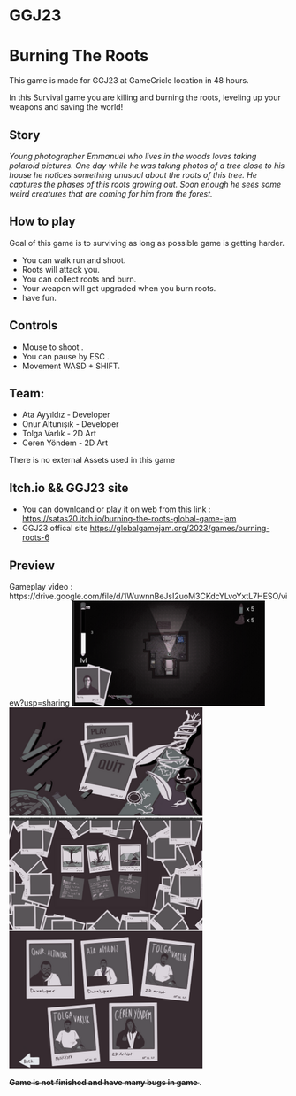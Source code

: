 # GGJ23
# Burning The Roots
This game is made for GGJ23 at GameCricle location in 48 hours.

In this Survival  game you are killing and burning the roots, leveling up your weapons and saving the world!

## Story
<p><em>Young photographer Emmanuel who lives in the woods loves taking polaroid pictures. One day while he was taking photos of a tree close to his house he notices something unusual about the roots of this tree. He captures the phases of this roots growing out. Soon enough he sees some weird creatures that are coming for him from the forest.&nbsp;</em></p>

## How to play 
Goal of this game is to surviving as long as possible game is getting harder.
-  You can walk run and shoot.
-  Roots will attack you.
-  You can collect roots and burn.
-  Your weapon will get upgraded when you burn roots.
-  have fun.<br/>

## Controls
-  Mouse to shoot .
-  You can pause by ESC .
-  Movement  WASD + SHIFT.

## Team:
-  Ata Ayyıldız - Developer  
-  Onur Altunışık - Developer 
-  Tolga Varlık - 2D Art
-  Ceren Yöndem - 2D Art

There is no external  Assets used in this game 

## Itch.io && GGJ23 site
-  You can downloand or play it  on web from this link : https://satas20.itch.io/burning-the-roots-global-game-jam
-  GGJ23  offical site https://globalgamejam.org/2023/games/burning-roots-6

## Preview
<p >
  Gameplay video : https://drive.google.com/file/d/1WuwnnBeJsI2uoM3CKdcYLvoYxtL7HESO/view?usp=sharing
  <img src="ScreenShots/ss1.png" width="350" >
  <img src="ScreenShots/ss2.png" width="350" >
  <img src="ScreenShots/ss3.png" width="350" >
  <img src="ScreenShots/ss4.png" width="350" >
</p>

<p><strong><del>Game is not finished and have many bugs in game </del>.</strong></p>
